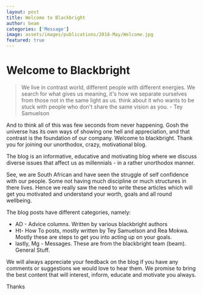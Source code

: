```yaml
---
layout: post
title: Welcome to Blackbright
author: beam
categories: ['Message']
image: assets/images/publications/2018-May/Welcome.jpg
featured: true
---
```


# Welcome to Blackbright

> We live in contrast world, different people with different energies. We search for what gives us meaning, it's how we separate ourselves from those not in the same light as us. think about it who wants to be stuck with people who don't share the same vision as you. - Tey Samuelson

And to think all of this was few seconds from never happening. Gosh the universe has its own ways of showing one hell and appreciation, and that contrast is the foundation of our company. Welcome to blackbright. Thank you for joining our unorthodox, crazy, motivational blog.

The blog is an informative, educative and motivating blog where we discuss diverse issues that affect us as millennials - in a rather unorthodox manner. 

See, we are South African and have seen the struggle of self confidence with our people. Some not having much discipline or much structures in there lives. Hence we really saw the need to write these articles which will get you motivated and understand your worth, goals and all round wellbeing.

The blog posts have different categories, namely:

* AD - Advice columns. Written by various blackbright authors
* Ht- How To posts, mostly written by Tey Samuelson and Rea Mokwa. Mostly these are steps to get you into acting up on your goals.
* lastly, Mg - Messages. These are from the blackbright team (beam). General Stuff.  

We will always appreciate your feedback on the blog if you have any comments or suggestions we would love to hear them. We promise to bring the best content that will interest, inform, educate and motivate you always.

Thanks